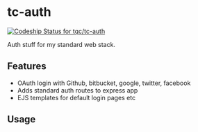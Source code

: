 # tc-auth

[ ![Codeship Status for tqc/tc-auth](https://codeship.com/projects/ac751f00-85cb-0133-d273-269259d9f46d/status?branch=master)](https://codeship.com/projects/122445)

Auth stuff for my standard web stack.

## Features

* OAuth login with Github, bitbucket, google, twitter, facebook
* Adds standard auth routes to express app
* EJS templates for default login pages etc

## Usage

